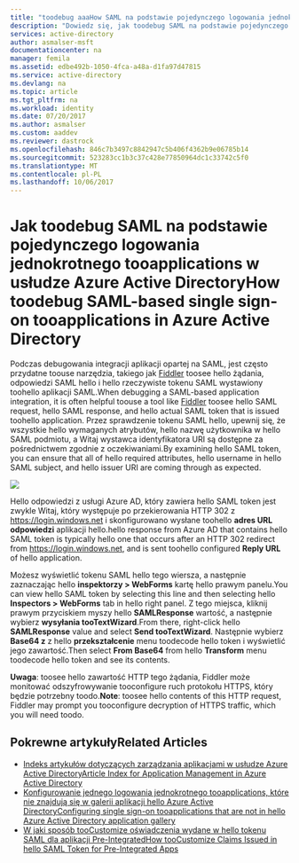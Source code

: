```yaml
---
title: "toodebug aaaHow SAML na podstawie pojedynczego logowania jednokrotnego tooapplications w usłudze Azure Active Directory | Dokumentacja firmy Microsoft"
description: "Dowiedz się, jak toodebug SAML na podstawie pojedynczego logowania jednokrotnego tooapplications w usłudze Azure Active Directory "
services: active-directory
author: asmalser-msft
documentationcenter: na
manager: femila
ms.assetid: edbe492b-1050-4fca-a48a-d1fa97d47815
ms.service: active-directory
ms.devlang: na
ms.topic: article
ms.tgt_pltfrm: na
ms.workload: identity
ms.date: 07/20/2017
ms.author: asmalser
ms.custom: aaddev
ms.reviewer: dastrock
ms.openlocfilehash: 846c7b3497c8842947c5b406f4362b9e06785b14
ms.sourcegitcommit: 523283cc1b3c37c428e77850964dc1c33742c5f0
ms.translationtype: MT
ms.contentlocale: pl-PL
ms.lasthandoff: 10/06/2017
---
```

# <a name="how-toodebug-saml-based-single-sign-on-tooapplications-in-azure-active-directory"></a><span data-ttu-id="f5aef-103">Jak toodebug SAML na podstawie pojedynczego logowania jednokrotnego tooapplications w usłudze Azure Active Directory</span><span class="sxs-lookup"><span data-stu-id="f5aef-103">How toodebug SAML-based single sign-on tooapplications in Azure Active Directory</span></span>
<span data-ttu-id="f5aef-104">Podczas debugowania integracji aplikacji opartej na SAML, jest często przydatne toouse narzędzia, takiego jak [Fiddler](http://www.telerik.com/fiddler) toosee hello żądania, odpowiedzi SAML hello i hello rzeczywiste tokenu SAML wystawiony toohello aplikacji SAML.</span><span class="sxs-lookup"><span data-stu-id="f5aef-104">When debugging a SAML-based application integration, it is often helpful toouse a tool like [Fiddler](http://www.telerik.com/fiddler) toosee hello SAML request, hello SAML response, and hello actual SAML token that is issued toohello application.</span></span> <span data-ttu-id="f5aef-105">Przez sprawdzenie tokenu SAML hello, upewnij się, że wszystkie hello wymaganych atrybutów, hello nazwę użytkownika w hello SAML podmiotu, a Witaj wystawca identyfikatora URI są dostępne za pośrednictwem zgodnie z oczekiwaniami.</span><span class="sxs-lookup"><span data-stu-id="f5aef-105">By examining hello SAML token, you can ensure that all of hello required attributes, hello username in hello SAML subject, and hello issuer URI are coming through as expected.</span></span>

![][1]

<span data-ttu-id="f5aef-106">Hello odpowiedzi z usługi Azure AD, który zawiera hello SAML token jest zwykle Witaj, który występuje po przekierowania HTTP 302 z https://login.windows.net i skonfigurowano wysłane toohello **adres URL odpowiedzi** aplikacji hello.</span><span class="sxs-lookup"><span data-stu-id="f5aef-106">hello response from Azure AD that contains hello SAML token is typically hello one that occurs after an HTTP 302 redirect from https://login.windows.net, and is sent toohello configured **Reply URL** of hello application.</span></span> 

<span data-ttu-id="f5aef-107">Możesz wyświetlić tokenu SAML hello tego wiersza, a następnie zaznaczając hello **inspektorzy > WebForms** kartę hello prawym panelu.</span><span class="sxs-lookup"><span data-stu-id="f5aef-107">You can view hello SAML token by selecting this line and then selecting hello **Inspectors > WebForms** tab in hello right panel.</span></span> <span data-ttu-id="f5aef-108">Z tego miejsca, kliknij prawym przyciskiem myszy hello **SAMLResponse** wartość, a następnie wybierz **wysyłania tooTextWizard**.</span><span class="sxs-lookup"><span data-stu-id="f5aef-108">From there, right-click hello **SAMLResponse** value and select **Send tooTextWizard**.</span></span> <span data-ttu-id="f5aef-109">Następnie wybierz **Base64 z** z hello **przekształcenie** menu toodecode hello token i wyświetlić jego zawartość.</span><span class="sxs-lookup"><span data-stu-id="f5aef-109">Then select **From Base64** from hello **Transform** menu toodecode hello token and see its contents.</span></span>

<span data-ttu-id="f5aef-110">**Uwaga**: toosee hello zawartość HTTP tego żądania, Fiddler może monitować odszyfrowywanie tooconfigure ruch protokołu HTTPS, który będzie potrzebny toodo.</span><span class="sxs-lookup"><span data-stu-id="f5aef-110">**Note**: toosee hello contents of this HTTP request, Fiddler may prompt you tooconfigure decryption of HTTPS traffic, which you will need toodo.</span></span>

## <a name="related-articles"></a><span data-ttu-id="f5aef-111">Pokrewne artykuły</span><span class="sxs-lookup"><span data-stu-id="f5aef-111">Related Articles</span></span>
* [<span data-ttu-id="f5aef-112">Indeks artykułów dotyczących zarządzania aplikacjami w usłudze Azure Active Directory</span><span class="sxs-lookup"><span data-stu-id="f5aef-112">Article Index for Application Management in Azure Active Directory</span></span>](../active-directory-apps-index.md)
* [<span data-ttu-id="f5aef-113">Konfigurowanie jednego logowania jednokrotnego tooapplications, które nie znajdują się w galerii aplikacji hello Azure Active Directory</span><span class="sxs-lookup"><span data-stu-id="f5aef-113">Configuring single sign-on tooapplications that are not in hello Azure Active Directory application gallery</span></span>](../active-directory-saas-custom-apps.md)
* [<span data-ttu-id="f5aef-114">W jaki sposób tooCustomize oświadczenia wydane w hello tokenu SAML dla aplikacji Pre-Integrated</span><span class="sxs-lookup"><span data-stu-id="f5aef-114">How tooCustomize Claims Issued in hello SAML Token for Pre-Integrated Apps</span></span>](active-directory-saml-claims-customization.md)

<!--Image references-->
[1]: ../media/active-directory-saml-debugging/fiddler.png